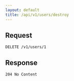 ```yaml
---
layout: default
title: /api/v1/users/destroy
---
```


## Request

~~~
DELETE /v1/users/1
~~~

## Response

~~~
204 No Content 


~~~
